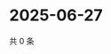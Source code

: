 # 2025-06-27

共 0 条

<!-- BEGIN ZHIHUVIDEO -->
<!-- 最后更新时间 Fri Jun 27 2025 10:46:11 GMT+0800 (China Standard Time) -->

<!-- END ZHIHUVIDEO -->
